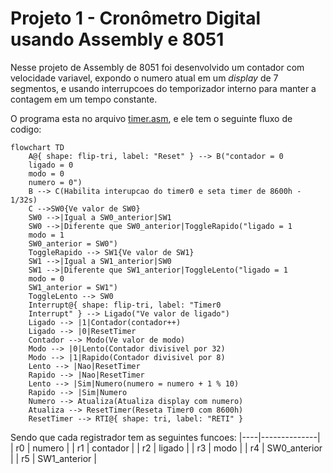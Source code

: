# Projeto 1 - Cronômetro Digital usando Assembly e 8051

Nesse projeto de Assembly de 8051 foi desenvolvido um contador com velocidade variavel,
expondo o numero atual em um _display_ de 7 segmentos, e usando interrupcoes do temporizador
interno para manter a contagem em um tempo constante.

O programa esta no arquivo [timer.asm](timer.asm), e ele tem o seguinte fluxo de codigo:

``` mermaid
flowchart TD
    A@{ shape: flip-tri, label: "Reset" } --> B("contador = 0
    ligado = 0
    modo = 0
    numero = 0")
    B --> C(Habilita interupcao do timer0 e seta timer de 8600h - 1/32s)
    C -->SW0{Ve valor de SW0}
    SW0 -->|Igual a SW0_anterior|SW1
    SW0 -->|Diferente que SW0_anterior|ToggleRapido("ligado = 1
    modo = 1
    SW0_anterior = SW0")
    ToggleRapido --> SW1{Ve valor de SW1}
    SW1 -->|Igual a SW1_anterior|SW0
    SW1 -->|Diferente que SW1_anterior|ToggleLento("ligado = 1
    modo = 0
    SW1_anterior = SW1")
    ToggleLento --> SW0
    Interrupt@{ shape: flip-tri, label: "Timer0
    Interrupt" } --> Ligado("Ve valor de ligado")
    Ligado --> |1|Contador(contador++)
    Ligado --> |0|ResetTimer
    Contador --> Modo(Ve valor de modo)
    Modo --> |0|Lento(Contador divisivel por 32)
    Modo --> |1|Rapido(Contador divisivel por 8)
    Lento --> |Nao|ResetTimer
    Rapido --> |Nao|ResetTimer 
    Lento --> |Sim|Numero(numero = numero + 1 % 10)
    Rapido --> |Sim|Numero
    Numero --> Atualiza(Atualiza display com numero)
    Atualiza --> ResetTimer(Reseta Timer0 com 8600h)
    ResetTimer --> RTI@{ shape: tri, label: "RETI" }
```

Sendo que cada registrador tem as seguintes funcoes:
|----|--------------|
| r0 | numero       |
| r1 | contador     |
| r2 | ligado       |
| r3 | modo         |
| r4 | SW0_anterior |
| r5 | SW1_anterior |


